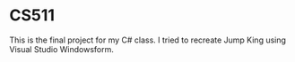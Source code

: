 # CS511
This is the final project for my C# class. I tried to recreate Jump King using Visual Studio Windowsform.
